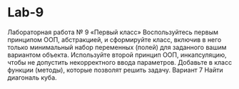 # Lab-9
Лабораторная работа № 9
«Первый класс»
Воспользуйтесь первым принципом ООП, абстракцией, и сформируйте класс, включив в него только минимальный набор переменных (полей) для заданного вашим вариантом объекта.
Используйте второй принцип ООП, инкапсуляцию, чтобы не допустить некорректного ввода параметров.
Добавьте в класс функции (методы), которые позволят решить задачу. 
Вариант 7
Найти диагональ куба.
